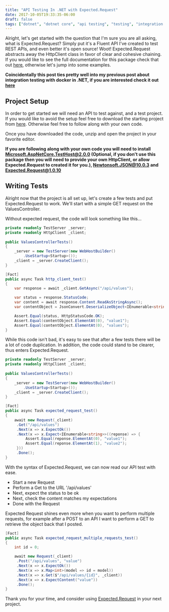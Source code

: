 ```yaml
---
title: "API Testing In .NET with Expected.Request"
date: 2017-10-05T19:33:35-06:00
draft: false
tags: ["dotnet", "dotnet core", "api testing", "testing", "integration testing"]
---
```


Alright, let's get started with the question that I'm sure you are all asking, what is Expected.Request? Simply put it's a Fluent API I've created to test REST APIs, and even better it's open source! Woot! Expected.Request abstracts away the HttpClient class in favor of clear and cohesive chaining. If you would like to see the full documentation for this package check that out [here](https://wright-development.github.io/Expected.Request/), otherwise let's jump into some examples.

**Coincidentally this post ties pretty well into my previous post about integration testing with docker in .NET, if you are interested check it out [here](/post/using-docker-for-net-core/)**

## Project Setup

In order to get started we will need an API to test against, and a test project. If you would like to avoid the setup feel free to download the starting project from [here](https://github.com/wright-development/expected-request-sample-project/archive/start.zip). Otherwise feel free to follow along with your own code.

Once you have downloaded the code, unzip and open the project in your favorite editor.

**If you are following along with your own code you will need to install Microsoft.AspNetCore.TestHost@2.0.0 (Optional, if you don't use this package then you will need to provide your own HttpClient, or allow Expected.Request to created it for you.), Newtonsoft.JSON@10.0.3 and Expected.Request@1.0.10**

## Writing Tests

Alright now that the project is all set up, let's create a few tests and put Expected.Request to work. We'll start with a simple GET request on the ValuesController.

Without expected request, the code will look something like this...

``` csharp
private readonly TestServer _server;
private readonly HttpClient _client;
        
public ValuesControllerTests()
{
    _server = new TestServer(new WebHostBuilder()
        .UseStartup<Startup>());
    _client = _server.CreateClient();
}

[Fact]
public async Task http_client_test()
{
    var response = await _client.GetAsync("/api/values");

    var status = response.StatusCode;
    var content = await response.Content.ReadAsStringAsync();
    var contentObject = JsonConvert.DeserializeObject<IEnumerable<string>>(content);

    Assert.Equal(status, HttpStatusCode.OK);
    Assert.Equal(contentObject.ElementAt(0), "value1");
    Assert.Equal(contentObject.ElementAt(0), "values");
}
```

While this code isn't bad, it's easy to see that after a few tests there will be a lot of code duplication. In addition, the code could stand to be clearer, thus enters Expected.Request.

``` csharp
private readonly TestServer _server;
private readonly HttpClient _client;
        
public ValuesControllerTests()
{
    _server = new TestServer(new WebHostBuilder()
        .UseStartup<Startup>());
    _client = _server.CreateClient();
}

[Fact]
public async Task expected_request_test()
{
    await new Request(_client)
     .Get("/api/values")
     .Next(x => x.ExpectOk())
     .Next(x => x.Expect<IEnumerable<string>>((reponse) => {
         Assert.Equal(reponse.ElementAt(0), "value1");
         Assert.Equal(reponse.ElementAt(1), "value2");
     }))
     .Done();
}
```

With the syntax of Expected.Request, we can now read our API test with ease.

- Start a new Request
- Perform a Get to the URL '/api/values'
- Next, expect the status to be ok
- Next, check the content matches my expectations
- Done with the Request

Expected Request shines even more when you want to perform multiple requests, for example after a POST to an API I want to perform a GET to retrieve the object back that I posted.

``` csharp
[Fact]
public async Task expected_request_multiple_requests_test()
{
    int id = 0;

    await new Request(_client)
     .Post("/api/values", "value")
     .Next(x => x.ExpectOk())
     .Next(x => x.Map<int>(model => id = model))
     .Next(x => x.Get($"/api/values/{id}", _client))
     .Next(x => x.ExpectContent("value"))
     .Done();
}
```
Thank you for your time, and consider using [Expected.Request](https://wright-development.github.io/Expected.Request) in your next project.